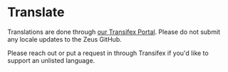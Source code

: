 ---
---

# Translate

Translations are done through [our Transifex Portal](https://explore.transifex.com/ZeusLN/zeus/). Please do not submit any locale updates to the Zeus GitHub.

Please reach out or put a request in through Transifex if you'd like to support an unlisted language.
